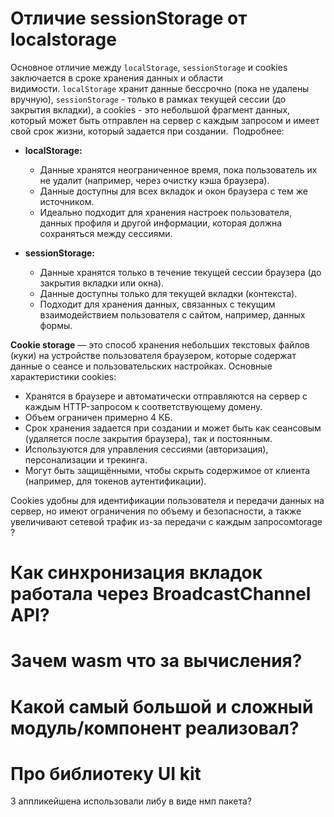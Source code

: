 
# Отличие sessionStorage от localstorage

Основное отличие между `localStorage`, `sessionStorage` и cookies заключается в сроке хранения данных и области видимости. `localStorage` хранит данные бессрочно (пока не удалены вручную), `sessionStorage` - только в рамках текущей сессии (до закрытия вкладки), а cookies - это небольшой фрагмент данных, который может быть отправлен на сервер с каждым запросом и имеет свой срок жизни, который задается при создании. 
Подробнее:

- **localStorage:**
    
    - Данные хранятся неограниченное время, пока пользователь их не удалит (например, через очистку кэша браузера). 
    - Данные доступны для всех вкладок и окон браузера с тем же источником. 
    - Идеально подходит для хранения настроек пользователя, данных профиля и другой информации, которая должна сохраняться между сессиями. 
    
- **sessionStorage:**
    
    - Данные хранятся только в течение текущей сессии браузера (до закрытия вкладки или окна). 
    - Данные доступны только для текущей вкладки (контекста). 
    - Подходит для хранения данных, связанных с текущим взаимодействием пользователя с сайтом, например, данных формы. 
    
**Cookie storage** — это способ хранения небольших текстовых файлов (куки) на устройстве пользователя браузером, которые содержат данные о сеансе и пользовательских настройках. Основные характеристики cookies:

- Хранятся в браузере и автоматически отправляются на сервер с каждым HTTP-запросом к соответствующему домену.
- Объем ограничен примерно 4 КБ.
- Срок хранения задается при создании и может быть как сеансовым (удаляется после закрытия браузера), так и постоянным.
- Используются для управления сессиями (авторизация), персонализации и трекинга.
- Могут быть защищёнными, чтобы скрыть содержимое от клиента (например, для токенов аутентификации).
    

Cookies удобны для идентификации пользователя и передачи данных на сервер, но имеют ограничения по объему и безопасности, а также увеличивают сетевой трафик из-за передачи с каждым запросомtorage ?

# Как синхронизация вкладок работала через BroadcastChannel API?

# Зачем wasm что за вычисления?

# Какой самый большой и сложный модуль/компонент реализовал?

# Про библиотеку UI kit 

3 аппликейшена использовали либу в виде нмп пакета?
